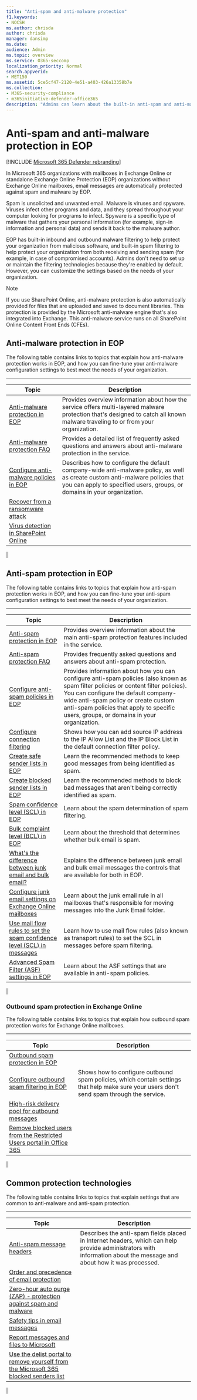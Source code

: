 ```yaml
---
title: "Anti-spam and anti-malware protection"
f1.keywords:
- NOCSH
ms.author: chrisda
author: chrisda
manager: dansimp
ms.date:
audience: Admin
ms.topic: overview
ms.service: O365-seccomp
localization_priority: Normal
search.appverid:
- MET150
ms.assetid: 5ce5cf47-2120-4e51-a403-426a13358b7e
ms.collection: 
- M365-security-compliance 
- m365initiative-defender-office365
description: "Admins can learn about the built-in anti-spam and anti-malware protection that's available in Exchange Online Protection (EOP)."
---
```


# Anti-spam and anti-malware protection in EOP

[!INCLUDE [Microsoft 365 Defender rebranding](../includes/microsoft-defender-for-office.md)]


In Microsoft 365 organizations with mailboxes in Exchange Online or standalone Exchange Online Protection (EOP) organizations without Exchange Online mailboxes, email messages are automatically protected against spam and malware by EOP.

Spam is unsolicited and unwanted email. Malware is viruses and spyware. Viruses infect other programs and data, and they spread throughout your computer looking for programs to infect. Spyware is a specific type of malware that gathers your personal information (for example, sign-in information and personal data) and sends it back to the malware author.

EOP has built-in inbound and outbound malware filtering to help protect your organization from malicious software, and built-in spam filtering to help protect your organization from both receiving and sending spam (for example, in case of compromised accounts). Admins don't need to set up or maintain the filtering technologies because they're enabled by default. However, you can customize the settings based on the needs of your organization.

> [!NOTE]
> If you use SharePoint Online, anti-malware protection is also automatically provided for files that are uploaded and saved to document libraries. This protection is provided by the Microsoft anti-malware engine that's also integrated into Exchange. This anti-malware service runs on all SharePoint Online Content Front Ends (CFEs).

## Anti-malware protection in EOP

The following table contains links to topics that explain how anti-malware protection works in EOP, and how you can fine-tune your anti-malware configuration settings to best meet the needs of your organization.

****

|Topic|Description|
|---|---|
|[Anti-malware protection in EOP](anti-malware-protection.md)|Provides overview information about how the service offers multi-layered malware protection that's designed to catch all known malware traveling to or from your organization.|
|[Anti-malware protection FAQ](anti-malware-protection-faq-eop.md)|Provides a detailed list of frequently asked questions and answers about anti-malware protection in the service.|
|[Configure anti-malware policies in EOP](configure-anti-malware-policies.md)|Describes how to configure the default company-wide anti-malware policy, as well as create custom anti-malware policies that you can apply to specified users, groups, or domains in your organization.|
|[Recover from a ransomware attack](recover-from-ransomware.md)||
|[Virus detection in SharePoint Online](virus-detection-in-spo.md)|
|

## Anti-spam protection in EOP

The following table contains links to topics that explain how anti-spam protection works in EOP, and how you can fine-tune your anti-spam configuration settings to best meet the needs of your organization.

****

|Topic|Description|
|---|---|
|[Anti-spam protection in EOP](anti-spam-protection.md)|Provides overview information about the main anti-spam protection features included in the service.|
|[Anti-spam protection FAQ](anti-spam-protection-faq.md)|Provides frequently asked questions and answers about anti-spam protection.|
|[Configure anti-spam policies in EOP](configure-your-spam-filter-policies.md)|Provides information about how you can configure anti-spam policies (also known as spam filter policies or content filter policies). You can configure the default company-wide anti-spam policy or create custom anti-spam policies that apply to specific users, groups, or domains in your organization.|
|[Configure connection filtering](configure-the-connection-filter-policy.md)|Shows how you can add source IP address to the IP Allow List and the IP Block List in the default connection filter policy.|
|[Create safe sender lists in EOP](create-safe-sender-lists-in-office-365.md)|Learn the recommended methods to keep good messages from being identified as spam.|
|[Create blocked sender lists in EOP](create-block-sender-lists-in-office-365.md)|Learn the recommended methods to block bad messages that aren't being correctly identified as spam.|
|[Spam confidence level (SCL) in EOP](spam-confidence-levels.md)|Learn about the spam determination of spam filtering.|
|[Bulk complaint level (BCL) in EOP](bulk-complaint-level-values.md)|Learn about the threshold that determines whether bulk email is spam.|
|[What's the difference between junk email and bulk email?](what-s-the-difference-between-junk-email-and-bulk-email.md)|Explains the difference between junk email and bulk email messages the controls that are available for both in EOP.|
|[Configure junk email settings on Exchange Online mailboxes](configure-junk-email-settings-on-exo-mailboxes.md)|Learn about the junk email rule in all mailboxes that's responsible for moving messages into the Junk Email folder.|
|[Use mail flow rules to set the spam confidence level (SCL) in messages](use-mail-flow-rules-to-set-the-spam-confidence-level-scl-in-messages.md)|Learn how to use mail flow rules (also known as transport rules) to set the SCL in messages before spam filtering.|
|[Advanced Spam Filter (ASF) settings in EOP](advanced-spam-filtering-asf-options.md)|Learn about the ASF settings that are available in anti-spam policies.|
|

### Outbound spam protection in Exchange Online

The following table contains links to topics that explain how outbound spam protection works for Exchange Online mailboxes.

****

|Topic|Description|
|---|---|
|[Outbound spam protection in EOP](outbound-spam-controls.md)||
|[Configure outbound spam filtering in EOP](configure-the-outbound-spam-policy.md)|Shows how to configure outbound spam policies, which contain settings that help make sure your users don't send spam through the service.|
|[High-risk delivery pool for outbound messages](high-risk-delivery-pool-for-outbound-messages.md)||
|[Remove blocked users from the Restricted Users portal in Office 365](removing-user-from-restricted-users-portal-after-spam.md)||
|

## Common protection technologies

The following table contains links to topics that explain settings that are common to anti-malware and anti-spam protection.

****

|Topic|Description|
|---|---|
|[Anti-spam message headers](anti-spam-message-headers.md)|Describes the anti-spam fields placed in Internet headers, which can help provide administrators with information about the message and about how it was processed.|
|[Order and precedence of email protection](how-policies-and-protections-are-combined.md)||
|[Zero-hour auto purge (ZAP) - protection against spam and malware](zero-hour-auto-purge.md)||
|[Safety tips in email messages](safety-tips-in-office-365.md)||
|[Report messages and files to Microsoft](report-junk-email-messages-to-microsoft.md)||
|[Use the delist portal to remove yourself from the Microsoft 365 blocked senders list](use-the-delist-portal-to-remove-yourself-from-the-office-365-blocked-senders-lis.md)||
|
